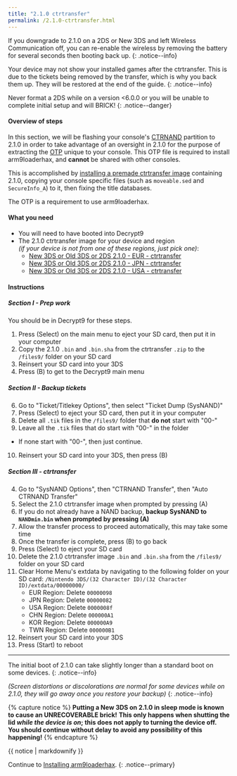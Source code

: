 ```yaml
---
title: "2.1.0 ctrtransfer"
permalink: /2.1.0-ctrtransfer.html
---
```


If you downgrade to 2.1.0 on a 2DS or New 3DS and left Wireless Communication off, you can re-enable the wireless by removing the battery for several seconds then booting back up.
{: .notice--info}

Your device may not show your installed games after the ctrtransfer. This is due to the tickets being removed by the transfer, which is why you back them up. They will be restored at the end of the guide.
{: .notice--info}

Never format a 2DS while on a version <6.0.0 or you will be unable to complete initial setup and will BRICK!
{: .notice--danger}

#### Overview of steps

In this section, we will be flashing your console's [CTRNAND](https://www.3dbrew.org/wiki/Flash_Filesystem#CTR_partition) partition to 2.1.0 in order to take advantage of an oversight in 2.1.0 for the purpose of extracting the [OTP](otp-info) unique to your console. This OTP file is required to install arm9loaderhax, and **cannot** be shared with other consoles.

This is accomplished by [installing a premade ctrtransfer image](https://www.reddit.com/r/3dshacks/comments/4zhe4a/) containing 2.1.0, copying your console specific files (such as `moveable.sed` and `SecureInfo_A`) to it, then fixing the title databases.

The OTP is a requirement to use arm9loaderhax.

#### What you need

* You will need to have booted into Decrypt9
* The 2.1.0 ctrtransfer image for your device and region     
*(if your device is not from one of these regions, just pick one)*:
  +    [New 3DS or Old 3DS or 2DS 2.1.0 - EUR - ctrtransfer](magnet:?xt=urn:btih:89acc9c1b488b8b38251de0ddf07975d6bd354a1&dn=2.1.0-4E%5Fctrtransfer%5Fo3ds.zip&tr=udp%3A%2F%2Ftracker.coppersurfer.tk%3A6969%2Fannounce&tr=udp%3A%2F%2Ftracker.opentrackr.org%3A1337%2Fannounce&tr=http%3A%2F%2Ftracker.opentrackr.org%3A1337%2Fannounce&tr=udp%3A%2F%2Fzer0day.ch%3A1337%2Fannounce&tr=udp%3A%2F%2Ftracker.leechers-paradise.org%3A6969%2Fannounce&tr=http%3A%2F%2Fexplodie.org%3A6969%2Fannounce&tr=udp%3A%2F%2Fexplodie.org%3A6969%2Fannounce&tr=udp%3A%2F%2F9.rarbg.com%3A2710%2Fannounce&tr=udp%3A%2F%2Fp4p.arenabg.com%3A1337%2Fannounce&tr=http%3A%2F%2Fp4p.arenabg.com%3A1337%2Fannounce&tr=udp%3A%2F%2Ftracker.aletorrenty.pl%3A2710%2Fannounce&tr=http%3A%2F%2Ftracker.aletorrenty.pl%3A2710%2Fannounce&tr=http%3A%2F%2Ftracker1.wasabii.com.tw%3A6969%2Fannounce&tr=http%3A%2F%2Ftracker.baravik.org%3A6970%2Fannounce&tr=http%3A%2F%2Ftracker.tfile.me%2Fannounce&tr=udp%3A%2F%2Ftorrent.gresille.org%3A80%2Fannounce&tr=http%3A%2F%2Ftorrent.gresille.org%2Fannounce&tr=udp%3A%2F%2Ftracker.yoshi210.com%3A6969%2Fannounce&tr=udp%3A%2F%2Ftracker.tiny-vps.com%3A6969%2Fannounce&tr=udp%3A%2F%2Ftracker.filetracker.pl%3A8089%2Fannounce)     
  +    [New 3DS or Old 3DS or 2DS 2.1.0 - JPN - ctrtransfer](magnet:?xt=urn:btih:3dbb9c9c85a33c6242f424dcbaebcacdd8a5912b&dn=2.1.0-4J%5Fctrtransfer%5Fo3ds.zip&tr=udp%3A%2F%2Ftracker.coppersurfer.tk%3A6969%2Fannounce&tr=udp%3A%2F%2Ftracker.opentrackr.org%3A1337%2Fannounce&tr=http%3A%2F%2Ftracker.opentrackr.org%3A1337%2Fannounce&tr=udp%3A%2F%2Fzer0day.ch%3A1337%2Fannounce&tr=udp%3A%2F%2Ftracker.leechers-paradise.org%3A6969%2Fannounce&tr=http%3A%2F%2Fexplodie.org%3A6969%2Fannounce&tr=udp%3A%2F%2Fexplodie.org%3A6969%2Fannounce&tr=udp%3A%2F%2F9.rarbg.com%3A2710%2Fannounce&tr=udp%3A%2F%2Fp4p.arenabg.com%3A1337%2Fannounce&tr=http%3A%2F%2Fp4p.arenabg.com%3A1337%2Fannounce&tr=udp%3A%2F%2Ftracker.aletorrenty.pl%3A2710%2Fannounce&tr=http%3A%2F%2Ftracker.aletorrenty.pl%3A2710%2Fannounce&tr=http%3A%2F%2Ftracker1.wasabii.com.tw%3A6969%2Fannounce&tr=http%3A%2F%2Ftracker.baravik.org%3A6970%2Fannounce&tr=http%3A%2F%2Ftracker.tfile.me%2Fannounce&tr=udp%3A%2F%2Ftorrent.gresille.org%3A80%2Fannounce&tr=http%3A%2F%2Ftorrent.gresille.org%2Fannounce&tr=udp%3A%2F%2Ftracker.yoshi210.com%3A6969%2Fannounce&tr=udp%3A%2F%2Ftracker.tiny-vps.com%3A6969%2Fannounce&tr=udp%3A%2F%2Ftracker.filetracker.pl%3A8089%2Fannounce)     
  +    [New 3DS or Old 3DS or 2DS 2.1.0 - USA - ctrtransfer](magnet:?xt=urn:btih:1609ce9ee7b0ed9b6dea0b3e7cca4fc52dad6ff4&dn=2.1.0-4U%5Fctrtransfer%5Fo3ds.zip&tr=udp%3A%2F%2Ftracker.coppersurfer.tk%3A6969%2Fannounce&tr=udp%3A%2F%2Ftracker.opentrackr.org%3A1337%2Fannounce&tr=http%3A%2F%2Ftracker.opentrackr.org%3A1337%2Fannounce&tr=udp%3A%2F%2Fzer0day.ch%3A1337%2Fannounce&tr=udp%3A%2F%2Ftracker.leechers-paradise.org%3A6969%2Fannounce&tr=http%3A%2F%2Fexplodie.org%3A6969%2Fannounce&tr=udp%3A%2F%2Fexplodie.org%3A6969%2Fannounce&tr=udp%3A%2F%2F9.rarbg.com%3A2710%2Fannounce&tr=udp%3A%2F%2Fp4p.arenabg.com%3A1337%2Fannounce&tr=http%3A%2F%2Fp4p.arenabg.com%3A1337%2Fannounce&tr=udp%3A%2F%2Ftracker.aletorrenty.pl%3A2710%2Fannounce&tr=http%3A%2F%2Ftracker.aletorrenty.pl%3A2710%2Fannounce&tr=http%3A%2F%2Ftracker1.wasabii.com.tw%3A6969%2Fannounce&tr=http%3A%2F%2Ftracker.baravik.org%3A6970%2Fannounce&tr=http%3A%2F%2Ftracker.tfile.me%2Fannounce&tr=udp%3A%2F%2Ftorrent.gresille.org%3A80%2Fannounce&tr=http%3A%2F%2Ftorrent.gresille.org%2Fannounce&tr=udp%3A%2F%2Ftracker.yoshi210.com%3A6969%2Fannounce&tr=udp%3A%2F%2Ftracker.tiny-vps.com%3A6969%2Fannounce&tr=udp%3A%2F%2Ftracker.filetracker.pl%3A8089%2Fannounce)

#### Instructions

##### Section I - Prep work

You should be in Decrypt9 for these steps.

1. Press (Select) on the main menu to eject your SD card, then put it in your computer
2. Copy the 2.1.0 `.bin` and `.bin.sha` from the ctrtransfer `.zip` to the `/files9/` folder on your SD card
3. Reinsert your SD card into your 3DS
4. Press (B) to get to the Decrypt9 main menu

##### Section II - Backup tickets

6. Go to "Ticket/Titlekey Options", then select "Ticket Dump (SysNAND)"
7. Press (Select) to eject your SD card, then put it in your computer
8. Delete all `.tik` files in the `/files9/` folder that **do not** start with "00-"
9. Leave all the `.tik` files that do start with "00-" in the folder
  + If none start with "00-", then just continue.
10. Reinsert your SD card into your 3DS, then press (B)

##### Section III - ctrtransfer

4. Go to "SysNAND Options", then "CTRNAND Transfer", then "Auto CTRNAND Transfer"
5. Select the 2.1.0 ctrtransfer image when prompted by pressing (A)
6. If you do not already have a NAND backup, **backup SysNAND to `NANDmin.bin` when prompted by pressing (A)**
7. Allow the transfer process to proceed automatically, this may take some time
8. Once the transfer is complete, press (B) to go back
9. Press (Select) to eject your SD card
9. Delete the 2.1.0 ctrtransfer image `.bin` and `.bin.sha` from the `/files9/` folder on your SD card
19. Clear Home Menu's extdata by navigating to the following folder on your SD card: `/Nintendo 3DS/(32 Character ID)/(32 Character ID)/extdata/00000000/`
    + EUR Region: Delete `00000098`
    + JPN Region: Delete `00000082`
    + USA Region: Delete `0000008f`
    + CHN Region: Delete `000000A1`
    + KOR Region: Delete `000000A9`
    + TWN Region: Delete `000000B1`
12. Reinsert your SD card into your 3DS
11. Press (Start) to reboot

___

The initial boot of 2.1.0 can take slightly longer than a standard boot on some devices.
{: .notice--info}

*(Screen distortions or discolorations are normal for some devices while on 2.1.0, they will go away once you restore your backup)*
{: .notice--info}

{% capture notice %}
**Putting a New 3DS on 2.1.0 in sleep mode is known to cause an UNRECOVERABLE brick!**
**This only happens when shutting the lid _while the device is on_; this does not apply to turning the device off.**
**You should continue without delay to avoid any possibility of this happening!**
{% endcapture %}

<div class="notice--danger">{{ notice | markdownify }}</div>

Continue to [Installing arm9loaderhax](installing-arm9loaderhax).
{: .notice--primary}
